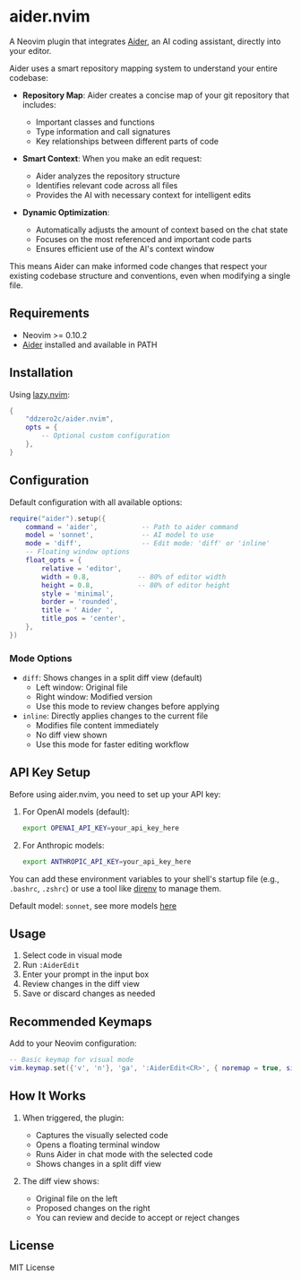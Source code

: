 # aider.nvim

A Neovim plugin that integrates [Aider](https://github.com/paul-gauthier/aider), an AI coding assistant, directly into your editor.

Aider uses a smart repository mapping system to understand your entire codebase:

- **Repository Map**: Aider creates a concise map of your git repository that includes:
  - Important classes and functions
  - Type information and call signatures
  - Key relationships between different parts of code

- **Smart Context**: When you make an edit request:
  - Aider analyzes the repository structure
  - Identifies relevant code across all files
  - Provides the AI with necessary context for intelligent edits

- **Dynamic Optimization**:
  - Automatically adjusts the amount of context based on the chat state
  - Focuses on the most referenced and important code parts
  - Ensures efficient use of the AI's context window

This means Aider can make informed code changes that respect your existing codebase structure and conventions, even when modifying a single file.

## Requirements

- Neovim >= 0.10.2
- [Aider](https://aider.chat/docs/install.html) installed and available in PATH

## Installation

Using [lazy.nvim](https://github.com/folke/lazy.nvim):

```lua
{
    "ddzero2c/aider.nvim",
    opts = {
        -- Optional custom configuration
    },
}
```

## Configuration

Default configuration with all available options:

```lua
require("aider").setup({
    command = 'aider',           -- Path to aider command
    model = 'sonnet',            -- AI model to use
    mode = 'diff',               -- Edit mode: 'diff' or 'inline'
    -- Floating window options
    float_opts = {
        relative = 'editor',
        width = 0.8,            -- 80% of editor width
        height = 0.8,           -- 80% of editor height
        style = 'minimal',
        border = 'rounded',
        title = ' Aider ',
        title_pos = 'center',
    },
})
```

### Mode Options

- `diff`: Shows changes in a split diff view (default)
  - Left window: Original file
  - Right window: Modified version
  - Use this mode to review changes before applying
- `inline`: Directly applies changes to the current file
  - Modifies file content immediately
  - No diff view shown
  - Use this mode for faster editing workflow

## API Key Setup

Before using aider.nvim, you need to set up your API key:

1. For OpenAI models (default):
   ```bash
   export OPENAI_API_KEY=your_api_key_here
   ```

2. For Anthropic models:
   ```bash
   export ANTHROPIC_API_KEY=your_api_key_here
   ```

You can add these environment variables to your shell's startup file (e.g., `.bashrc`, `.zshrc`) or use a tool like [direnv](https://direnv.net/) to manage them.

Default model: `sonnet`, see more models [here](https://aider.chat/docs/llms.html)

## Usage

1. Select code in visual mode
2. Run `:AiderEdit`
3. Enter your prompt in the input box
4. Review changes in the diff view
5. Save or discard changes as needed

## Recommended Keymaps

Add to your Neovim configuration:

```lua
-- Basic keymap for visual mode
vim.keymap.set({'v', 'n'}, 'ga', ':AiderEdit<CR>', { noremap = true, silent = true })
```

## How It Works

1. When triggered, the plugin:
   - Captures the visually selected code
   - Opens a floating terminal window
   - Runs Aider in chat mode with the selected code
   - Shows changes in a split diff view

2. The diff view shows:
   - Original file on the left
   - Proposed changes on the right
   - You can review and decide to accept or reject changes

## License

MIT License
